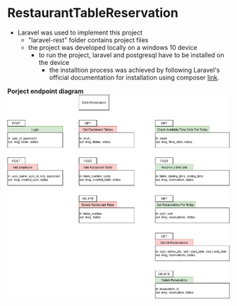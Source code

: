 # RestaurantTableReservation

- Laravel was used to implement this project
	- "laravel-rest" folder contains project files
	- the project was developed locally on a windows 10 device
		- to run the project, laravel and postgresql have to be installed on the device
			- the installtion process was achieved by following Laravel's official documentation for installation using composer [link](https://laravel.com/docs/8.x#installation-via-composer "link").



**Porject endpoint diagram**
![](https://github.com/MrAghyad/RestaurantTableReservation/blob/main/TableReservation.png?raw=true)
